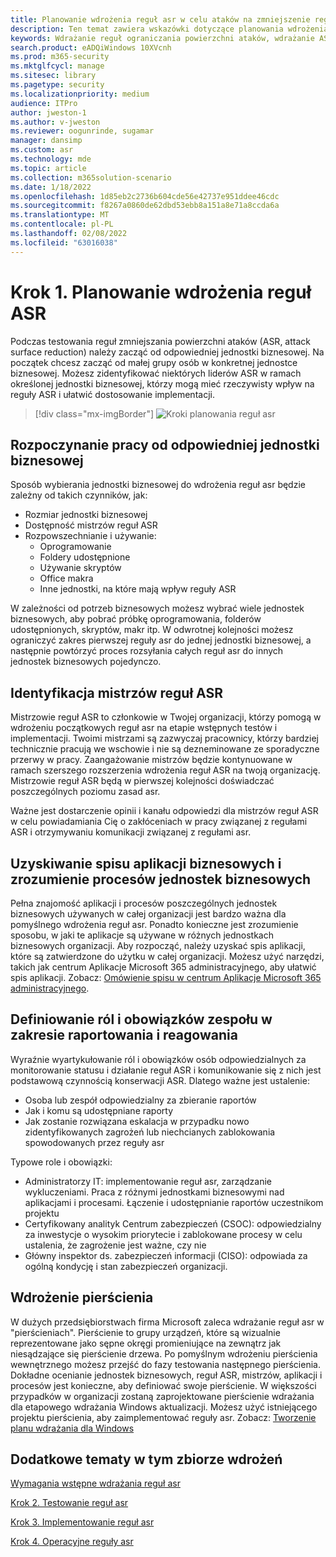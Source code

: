 ```yaml
---
title: Planowanie wdrożenia reguł asr w celu ataków na zmniejszenie reguł wdrażania
description: Ten temat zawiera wskazówki dotyczące planowania wdrożenia reguł zmniejszenia powierzchni ataków (ASR).
keywords: Wdrażanie reguł ograniczania powierzchni ataków, wdrażanie ASR, włączanie reguł asr, konfigurowanie funkcji asr, systemu ochrony przed nieuprawnianiem hosta, reguł ochrony, reguł ochrony przed wykorzystywaniem luk, ochrony przed wykorzystywaniem, regułami wykorzystania luk, regułami zapobiegania powstawaniu przed wirusami, program Microsoft Defender for Endpoint, konfigurowanie reguł asr
search.product: eADQiWindows 10XVcnh
ms.prod: m365-security
ms.mktglfcycl: manage
ms.sitesec: library
ms.pagetype: security
ms.localizationpriority: medium
audience: ITPro
author: jweston-1
ms.author: v-jweston
ms.reviewer: oogunrinde, sugamar
manager: dansimp
ms.custom: asr
ms.technology: mde
ms.topic: article
ms.collection: m365solution-scenario
ms.date: 1/18/2022
ms.openlocfilehash: 1d85eb2c2736b604cde56e42737e951ddee46cdc
ms.sourcegitcommit: f8267a0860de62dbd53ebb8a151a8e71a8ccda6a
ms.translationtype: MT
ms.contentlocale: pl-PL
ms.lasthandoff: 02/08/2022
ms.locfileid: "63016038"
---
```

# <a name="step-1-plan-asr-rules-deployment"></a>Krok 1. Planowanie wdrożenia reguł ASR

Podczas testowania reguł zmniejszania powierzchni ataków (ASR, attack surface reduction) należy zacząć od odpowiedniej jednostki biznesowej. Na początek chcesz zacząć od małej grupy osób w konkretnej jednostce biznesowej. Możesz zidentyfikować niektórych liderów ASR w ramach określonej jednostki biznesowej, którzy mogą mieć rzeczywisty wpływ na reguły ASR i ułatwić dostosowanie implementacji.

> [!div class="mx-imgBorder"]
> ![Kroki planowania reguł asr](images/asr-rules-planning-steps.png)

## <a name="start-with-the-right-business-unit"></a>Rozpoczynanie pracy od odpowiedniej jednostki biznesowej

Sposób wybierania jednostki biznesowej do wdrożenia reguł asr będzie zależny od takich czynników, jak:

- Rozmiar jednostki biznesowej
- Dostępność mistrzów reguł ASR  
- Rozpowszechnianie i używanie:
  - Oprogramowanie
  - Foldery udostępnione
  - Używanie skryptów
  - Office makra
  - Inne jednostki, na które mają wpływ reguły ASR

W zależności od potrzeb biznesowych możesz wybrać wiele jednostek biznesowych, aby pobrać próbkę oprogramowania, folderów udostępnionych, skryptów, makr itp. W odwrotnej kolejności możesz ograniczyć zakres pierwszej reguły asr do jednej jednostki biznesowej, a następnie powtórzyć proces rozsyłania całych reguł asr do innych jednostek biznesowych pojedynczo.

## <a name="identify-asr--rules-champions"></a>Identyfikacja mistrzów reguł ASR

Mistrzowie reguł ASR to członkowie w Twojej organizacji, którzy pomogą w wdrożeniu początkowych reguł asr na etapie wstępnych testów i implementacji. Twoimi mistrzami są zazwyczaj pracownicy, którzy bardziej technicznie pracują we wschowie i nie są dezneminowane ze sporadyczne przerwy w pracy. Zaangażowanie mistrzów będzie kontynuowane w ramach szerszego rozszerzenia wdrożenia reguł ASR na twoją organizację. Mistrzowie reguł ASR będą w pierwszej kolejności doświadczać poszczególnych poziomu zasad asr.

Ważne jest dostarczenie opinii i kanału odpowiedzi dla mistrzów reguł ASR w celu powiadamiania Cię o zakłóceniach w pracy związanej z regułami ASR i otrzymywaniu komunikacji związanej z regułami asr.

## <a name="get-inventory-of-line-of-business-apps-and-understand-the-business-unit-processes"></a>Uzyskiwanie spisu aplikacji biznesowych i zrozumienie procesów jednostek biznesowych

Pełna znajomość aplikacji i procesów poszczególnych jednostek biznesowych używanych w całej organizacji jest bardzo ważna dla pomyślnego wdrożenia reguł asr. Ponadto konieczne jest zrozumienie sposobu, w jaki te aplikacje są używane w różnych jednostkach biznesowych organizacji.
Aby rozpocząć, należy uzyskać spis aplikacji, które są zatwierdzone do użytku w całej organizacji. Możesz użyć narzędzi, takich jak centrum Aplikacje Microsoft 365 administracyjnego, aby ułatwić spis aplikacji. Zobacz: [Omówienie spisu w centrum Aplikacje Microsoft 365 administracyjnego](/deployoffice/admincenter/inventory).

## <a name="define-reporting-and-response-team-roles-and-responsibilities"></a>Definiowanie ról i obowiązków zespołu w zakresie raportowania i reagowania

Wyraźnie wyartykułowanie ról i obowiązków osób odpowiedzialnych za monitorowanie statusu i działanie reguł ASR i komunikowanie się z nich jest podstawową czynnością konserwacji ASR. Dlatego ważne jest ustalenie:

- Osoba lub zespół odpowiedzialny za zbieranie raportów
- Jak i komu są udostępniane raporty
- Jak zostanie rozwiązana eskalacja w przypadku nowo zidentyfikowanych zagrożeń lub niechcianych zablokowania spowodowanych przez reguły asr

Typowe role i obowiązki:

- Administratorzy IT: implementowanie reguł asr, zarządzanie wykluczeniami. Praca z różnymi jednostkami biznesowymi nad aplikacjami i procesami. Łączenie i udostępnianie raportów uczestnikom projektu
- Certyfikowany analityk Centrum zabezpieczeń (CSOC): odpowiedzialny za inwestycje o wysokim priorytecie i zablokowane procesy w celu ustalenia, że zagrożenie jest ważne, czy nie
- Główny inspektor ds. zabezpieczeń informacji (CISO): odpowiada za ogólną kondycję i stan zabezpieczeń organizacji.

## <a name="ring-deployment"></a>Wdrożenie pierścienia

W dużych przedsiębiorstwach firma Microsoft zaleca wdrażanie reguł asr w "pierścieniach". Pierścienie to grupy urządzeń, które są wizualnie reprezentowane jako sępne okręgi promieniujące na zewnątrz jak niesądzające się pierścienie drzewa. Po pomyślnym wdrożeniu pierścienia wewnętrznego możesz przejść do fazy testowania następnego pierścienia. Dokładne ocenianie jednostek biznesowych, reguł ASR, mistrzów, aplikacji i procesów jest konieczne, aby definiować swoje pierścienie.
W większości przypadków w organizacji zostaną zaprojektowane pierścienie wdrażania dla etapowego wdrażania Windows aktualizacji. Możesz użyć istniejącego projektu pierścienia, aby zaimplementować reguły asr.
Zobacz: [Tworzenie planu wdrażania dla Windows](/windows/deployment/update/create-deployment-plan)

## <a name="additional-topics-in-this-deployment-collection"></a>Dodatkowe tematy w tym zbiorze wdrożeń

[Wymagania wstępne wdrażania reguł asr](attack-surface-reduction-rules-deployment.md)

[Krok 2. Testowanie reguł asr](attack-surface-reduction-rules-deployment-test.md)

[Krok 3. Implementowanie reguł asr](attack-surface-reduction-rules-deployment-implement.md)

[Krok 4. Operacyjne reguły asr](attack-surface-reduction-rules-deployment-operationalize.md)
